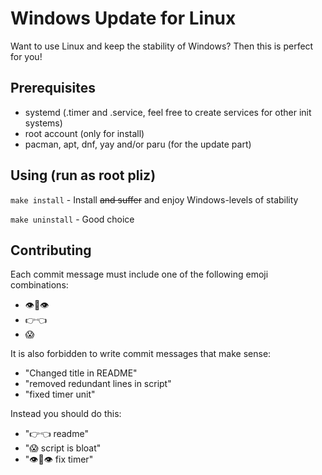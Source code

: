 # Windows Update for Linux

Want to use Linux and keep the stability of Windows? Then this is perfect for you!

## Prerequisites

* systemd (.timer and .service, feel free to create services for other init systems)
* root account (only for install)
* pacman, apt, dnf, yay and/or paru (for the update part)

## Using (run as root pliz)

`make install` - Install ~~and suffer~~ and enjoy Windows-levels of stability

`make uninstall` - Good choice

## Contributing

Each commit message must include one of the following emoji combinations:

* 👁️👄👁️
* 👉👈
* 😱

It is also forbidden to write commit messages that make sense:

* "Changed title in README"
* "removed redundant lines in script"
* "fixed timer unit"

Instead you should do this:

* "👉👈 readme"
* "😱 script is bloat"
* "👁️👄👁️ fix timer"